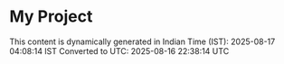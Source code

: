 # My Project

This content is dynamically generated in Indian Time (IST): 2025-08-17 04:08:14 IST
Converted to UTC: 2025-08-16 22:38:14 UTC
